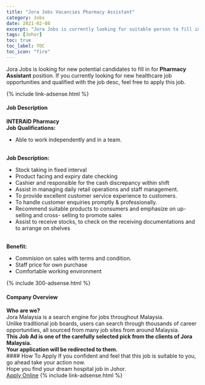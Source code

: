```yaml
---
title: "Jora Jobs Vacancies Pharmacy Assistant" 
category: Jobs 
date: 2021-02-08 
excerpt: "Jora Jobs is currently looking for suitable person to fill in the Pharmacy Assistant which positioned at Johor" 
tags: [Johor] 
toc: true 
toc_label: TOC 
toc_icon: "fire" 
--- 
```


<p>Jora Jobs is looking for new potential candidates to fill in for <b>Pharmacy Assistant</b> position. If you currently looking for new healthcare job opportunities and qualified with the job desc, feel free to apply this job.
</p>{% include link-adsense.html %} 
<div><div><h4>Job Description</h4></div><div><div><span><div><div><strong>INTERAID Pharmacy</strong></div><div><div><strong>Job Qualifications:</strong></div><ul><li>Able to work independently and in a team.</li></ul><div><br><strong>Job Description:</strong></div><ul><li>Stock taking in fixed interval</li><li>Product facing and expiry date checking</li><li>Cashier and responsible for the cash discrepancy within shift</li><li>Assist in managing daily retail operations and staff management.</li><li>To provide excellent customer service experience to customers.</li><li>To handle customer enquiries promptly &amp; professionally.</li><li>Recommend suitable products to consumers and emphasize on up-selling and cross- selling to promote sales</li><li>Assist to receive stocks, to check on the receiving documentations and to arrange on shelves</li></ul><div><br><strong>Benefit:</strong></div><ul><li>Commision on sales with terms and condition.</li><li>Staff price for own purchase</li><li>Comfortable working environment</li></ul></div></div></span></div></div></div> 
{% include 300-adsense.html %} 
<div><div><h4>Company Overview</h4></div><div><div><span><div><div>
<strong>Who are we?</strong></div>
<div>
	Jora Malaysia is a search engine for jobs throughout Malaysia.<br>
	Unlike traditional job boards, users can search through thousands of career opportunities, all sourced from many job sites from around Malaysia.&#160;</div>
<div>
<div>
<strong>This Job Ad is one of the carefully selected pick from the clients of Jora Malaysia.</strong></div>
<div>
<strong>Your application will be redirected to them.</strong></div>
</div></div></span></div></div></div> 
#### How To Apply 
If you confident and feel that this job is suitable to you, go ahead take your action now. <br/> 
Hope you find your dream hospital job in Johor. <br/> 
<a href="https://www.jobstreet.com.my/en/job/pharmacy-assistant-4476670?jobId=jobstreet-my-job-4476670" class="btn btn--warning" target="_blank" rel="nofollow noopenner">Apply Online</a> 
{% include link-adsense.html %} 